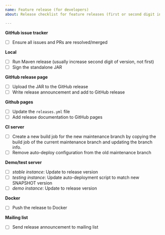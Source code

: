 ```yaml
---
name: Feature release (for developers)
about: Release checklist for feature releases (first or second digit increase)

---
```


**GitHub issue tracker**
- [ ] Ensure all issues and PRs are resolved/merged

**Local**
- [ ] Run Maven release (usually increase second digit of version, not first)
- [ ] Sign the standalone JAR

**GitHub release page**
- [ ] Upload the JAR to the GitHub release
- [ ] Write release announcement and add to GitHub release

**Github pages**
- [ ] Update the `releases.yml` file
- [ ] Add release documentation to GitHub pages

**CI server**
- [ ] Create a new build job for the new maintenance branch by copying the build job of the current 
      maintenance branch and updating the branch info.
- [ ] Remove auto-deploy configuration from the old maintenance branch

**Demo/test server**
- [ ] *stable instance*: Update to release version
- [ ] *testing instance*: Update auto-deployment script to match new SNAPSHOT version
- [ ] *demo instance*: Update to release version

**Docker**
- [ ] Push the release to Docker

**Mailing list**
- [ ] Send release announcement to mailing list
